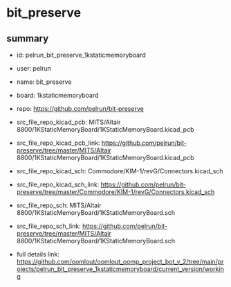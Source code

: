 # bit_preserve
 
## summary 
* id: pelrun_bit_preserve_1kstaticmemoryboard
* user: pelrun
* name: bit_preserve
* board: 1kstaticmemoryboard
* repo: https://github.com/pelrun/bit-preserve
* src_file_repo_kicad_pcb: MITS/Altair 8800/1KStaticMemoryBoard/1KStaticMemoryBoard.kicad_pcb
* src_file_repo_kicad_pcb_link: https://github.com/pelrun/bit-preserve/tree/master/MITS/Altair 8800/1KStaticMemoryBoard/1KStaticMemoryBoard.kicad_pcb
* src_file_repo_kicad_sch: Commodore/KIM-1/revG/Connectors.kicad_sch
* src_file_repo_kicad_sch_link: https://github.com/pelrun/bit-preserve/tree/master/Commodore/KIM-1/revG/Connectors.kicad_sch

* src_file_repo_sch: MITS/Altair 8800/1KStaticMemoryBoard/1KStaticMemoryBoard.sch
* src_file_repo_sch_link: https://github.com/pelrun/bit-preserve/tree/master/MITS/Altair 8800/1KStaticMemoryBoard/1KStaticMemoryBoard.sch
* full details link: https://github.com/oomlout/oomlout_oomp_project_bot_v_2/tree/main/projects/pelrun_bit_preserve_1kstaticmemoryboard/current_version/working  







